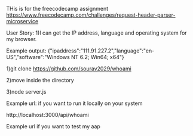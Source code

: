 THis is for the freecodecamp assignment https://www.freecodecamp.com/challenges/request-header-parser-microservice

User Story:
1)I can get the IP address, language and operating system for my browser.


Example output:
{"ipaddress":"111.91.227.2","language":"en-US","software":"Windows NT 6.2; Win64; x64"}

1)git clone https://github.com/sourav2029/whoami

2)move inside the directory

3)node server.js

Example url: if you want to run it locally on your system

http://localhost:3000/api/whoami


Example url if you want to test my aap
